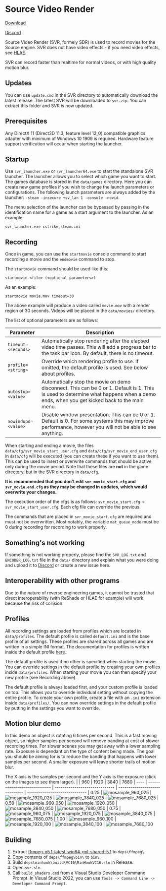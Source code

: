 # Source Video Render
[Download](https://github.com/crashfort/SourceDemoRender/releases)

[Discord](https://discord.gg/5t8D68c)

Source Video Render (SVR, formely SDR) is used to record movies for the Source engine. SVR does not have video effects - if you need video effects, see [HLAE](https://www.advancedfx.org/).

SVR can record faster than realtime for normal videos, or with high quality motion blur.

## Updates
You can use `update.cmd` in the SVR directory to automatically download the latest release. The latest SVR will be downloaded to `svr.zip`. You can extract this folder and SVR is now updated.

## Prerequisites
Any DirectX 11 (Direct3D 11.3, feature level 12_0) compatible graphics adapter with minimum of Windows 10 1909 is required. Hardware feature support verification will occur when starting the launcher.

## Startup
Use `svr_launcher.exe` or `svr_launcher64.exe` to start the standalone SVR launcher. The launcher allows you to select which game you want to start. The games database is stored in the `data/games` directory. Here you can create new game profiles if you wish to change the launch parameters or configurations. The following launch parameters are always added by the launcher: ``-steam -insecure +sv_lan 1 -console -novid``.

The menu selection of the launcher can be bypassed by passing in the identification name for a game as a start argument to the launcher. As an example:

```
svr_launcher.exe cstrike_steam.ini
```

## Recording
Once in game, you can use the `startmovie` console command to start recording a movie and the `endmovie` command to stop.

The `startmovie` command should be used like this:

```
startmovie <file> (<optional parameters>)
```

As an example:

```
startmovie movie.mov timeout=30
```

The above example will produce a video called `movie.mov` with a render region of 30 seconds. Videos will be placed in the `data/movies/` directory.

The list of optional parameters are as follows:

| Parameter         | Description
| ----------------- | -----------
| ``timeout=<seconds>`` | Automatically stop rendering after the elapsed video time passes. This will add a progress bar to the task bar icon. By default, there is no timeout.
| ``profile=<string>`` | Override which rendering profile to use. If omitted, the default profile is used. See below about profiles.
| ``autostop=<value>`` | Automatically stop the movie on demo disconnect. This can be 0 or 1. Default is 1. This is used to determine what happens when a demo ends, when you get kicked back to the main menu.
| ``nowindupd=<value>`` | Disable window presentation. This can be 0 or 1. Default is 0. For some systems this may improve performance, however you will not be able to see anything.

When starting and ending a movie, the files `data/cfg/svr_movie_start_user.cfg` and `data/cfg/svr_movie_end_user.cfg` in `data/cfg` will be executed (you can create these if you want to use them). This can be used to insert or overwrite commands that should be active only during the movie period. Note that these files are **not** in the game directory, but in the SVR directory in `data/cfg`.

**It is recommended that you don't edit `svr_movie_start.cfg` and `svr_movie.end.cfg` as they may be changed in updates, which would overwrite your changes.**

The execution order of the cfgs is as follows: `svr_movie_start.cfg > svr_movie_start_user.cfg`. Each cfg file can override the previous.

The commands that are placed in `svr_movie_start.cfg` are required and must not be overwritten. Most notably, the variable `mat_queue_mode` must be 0 during recording for recording to work properly.

## Something's not working
If something is not working properly, please find the `SVR_LOG.txt` and `ENCODER_LOG.txt` file in the `data/` directory and explain what you were doing and upload it to [Discord](https://discord.gg/5t8D68c) or create a new issue here.

## Interoperability with other programs
Due to the nature of reverse engineering games, it cannot be trusted that direct interoperability (with ReShade or HLAE for example) will work because the risk of collision.

## Profiles
All recording settings are loaded from profiles which are located in `data/profiles`. The default profile is called `default.ini` and is the base profile of all settings. These profiles are shared across all games and are written in a simple INI format. The documentation for profiles is written inside the default profile [here](bin/data/profiles/default.ini).

The default profile is used if no other is specified when starting the movie. You can override settings in the default profile by creating your own profiles inside `data/profiles`. When starting your movie you can then specify your new profile (see Recording above).

The default profile is always loaded first, and your custom profile is loaded on top. This allows you to override individual setting without copying the entire profile. To create your own profile, create a file with an `.ini` extension inside `data/profiles/`. You can now override settings in the default profile by putting in the settings you want to override.

## Motion blur demo
In this demo an object is rotating 6 times per second. This is a fast moving object, so higher samples per second will remove banding at cost of slower recording times. For slower scenes you may get away with a lower sampling rate. Exposure is dependant on the type of content being made. The goal you should be aiming for is to reduce the banding that happens with lower samples per second. A smaller exposure will leave shorter trails of motion blur.

The X axis is the samples per second and the Y axis is the exposure (click on the images to see them larger).
|      | 960                           | 1920                           | 3840                           | 7680
| ---- | ----------------------------- | ------------------------------ | ------------------------------ | ------------------------------
| 0.25 | ![mosample_960_025](https://user-images.githubusercontent.com/3614412/134065919-991ff82e-ef79-45d7-8fd6-477f4d268580.png) | ![mosample_1920_025](https://user-images.githubusercontent.com/3614412/134065963-dc0acd84-ed73-4beb-8c55-7fa8d30973a0.png) | ![mosample_3840_025](https://user-images.githubusercontent.com/3614412/134065971-23085cbf-567c-409b-a426-a0352a2e921c.png) | ![mosample_7680_025](https://user-images.githubusercontent.com/3614412/134065978-e78c865a-f921-4743-9889-988700b0291d.png)
| 0.50 | ![mosample_960_050](https://user-images.githubusercontent.com/3614412/134065956-9b5a75d1-3c41-4dc0-b4fb-c9787c63bbeb.png) | ![mosample_1920_050](https://user-images.githubusercontent.com/3614412/134065965-bd1dba93-cd04-4c2c-880a-23907cb823a6.png) | ![mosample_3840_050](https://user-images.githubusercontent.com/3614412/134065972-24d4ce15-7528-4fdc-9ee2-509aa6cbc9fc.png) | ![mosample_7680_050](https://user-images.githubusercontent.com/3614412/134065979-2c158e36-03a2-46cb-bd5d-b461a9580eef.png)
| 0.75 | ![mosample_960_075](https://user-images.githubusercontent.com/3614412/134065958-f2f9a2ed-ac75-44e6-a23d-ff8bd845db74.png) | ![mosample_1920_075](https://user-images.githubusercontent.com/3614412/134065967-51956d12-c611-4365-85a3-d4b0841cd8b0.png) | ![mosample_3840_075](https://user-images.githubusercontent.com/3614412/134065975-290e4508-2b02-4336-8b67-310f9a8b6ef8.png) | ![mosample_7680_075](https://user-images.githubusercontent.com/3614412/134065981-4474b397-e073-465f-8e4e-776031c3994f.png)
| 1.00 | ![mosample_960_100](https://user-images.githubusercontent.com/3614412/134065959-919d64e8-29b4-4d08-96bc-6e9c323082c4.png) | ![mosample_1920_100](https://user-images.githubusercontent.com/3614412/134065969-bef4d03d-3cc2-490e-bdd2-ab17db41978f.png) | ![mosample_3840_100](https://user-images.githubusercontent.com/3614412/134065977-9ed70fba-a8af-4e67-92cc-ca02b5d7bf5a.png) | ![mosample_7680_100](https://user-images.githubusercontent.com/3614412/134065982-991ba3c1-5b1a-4aef-8f5b-b54abf68cc47.png)

## Building
1. Extract [ffmpeg-n5.1-latest-win64-gpl-shared-5.1](https://github.com/BtbN/FFmpeg-Builds/releases/download/latest/ffmpeg-n5.1-latest-win64-gpl-shared-5.1.zip) to `deps\ffmpeg\`.
2. Copy contents of `deps\ffmpeg\bin\` to `bin\`.
3. Build `deps\minhook\build\VC16\MinHookVC16.sln` in Release.
4. Open `svr.sln`.
5. Call `build_shaders.cmd` from a Visual Studio Developer Command Prompt. In Visual Studio 2022, you can use `Tools -> Command Line -> Developer Command Prompt`.
